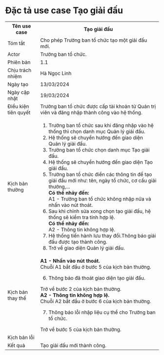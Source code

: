 # Đặc tả use case Tạo giải đấu

<table>
    <tr>
        <th>Tên use case</th>
        <th>Tạo giải đấu</th>
    </tr>
    <tr>
        <td>Tóm tắt</td>
        <td>Cho phép Trưởng ban tổ chức tạo một giải đấu mới.</td>
    </tr>
    <tr>
        <td>Actor</td>
        <td>Trưởng ban tổ chức.</td>
    </tr>
    <tr>
        <td>Phiên bản</td>
        <td>1.1</td>
    </tr>
    <tr>
        <td>Chịu trách nhiệm</td>
        <td>Hà Ngọc Linh</td>
    </tr>
    <tr>
        <td>Ngày tạo</td>
        <td>13/03/2024</td>
    </tr>
    <tr>
        <td>Ngày cập nhật</td>
        <td>19/03/2024</td>
    </tr>
    <tr>
        <td>Điều kiện tiên quyết</td>
        <td>Trưởng ban tổ chức được cấp tài khoản từ Quản trị viên và đăng nhập thành công vào hệ thống.</td>
    </tr>
    <tr>
        <td>Kịch bản thường</td>
        <td>
            <ol type="1">
                <li>Trưởng ban tổ chức sau khi đăng nhập vào hệ thống thì chọn danh mục Quản lý giải đấu.</li>
                <li>Hệ thống sẽ chuyển hướng đến giao diện Quản lý giải đấu.</li>
                <li>Trưởng ban tổ chức chọn danh mục Tạo giải đấu.</li>
                <li>Hệ thống sẽ chuyển hướng đến giao diện Tạo giải đấu.</li>
                <li>Trưởng ban tổ chức điền các thông tin để tạo giải đấu mới như: tên, ngày tổ chức, cơ cấu giải thưởng,...</li>
                    <b>Có thể nhảy đến:</b><br>
                    A1 - Trưởng ban tổ chức không nhập nữa và nhấn vào nút thoát.
                <li>Sau khi chỉnh sửa xong chọn tạo giải đấu, hệ thống sẽ kiểm tra tính hợp lệ.</li>
                    <b>Có thể nhảy đến:</b></br>
                    A2 - Thông tin không hợp lệ.
                <li>Hệ thống tiến hành lưu thay đổi.Thông báo giải đấu được tạo thành công.</li>
                <li>Trở về giao diện Quản lý giải đấu.</li>
            </ol>
        </td> 
    </tr>
    <tr>
        <td>Kịch bản thay thế</td>
        <td>
            <b>A1 - Nhấn vào nút thoát.</b></br>
            Chuỗi A1 bắt đầu ở bước 5 của kịch bản thường.
            <ol type="1" start="6">
                <li>Thông báo đã thoát giao diện tạo giải đấu.</li>
            </ol>
            Trở về bước 2 của kịch bản thường.</br>
            <b>A2 - Thông tin không hợp lệ.</b></br>
            Chuỗi A2 bắt đầu ở bước 6 của kịch bản thường.</br>
            <ol type="1" start="7">
                <li>Thông báo lỗi nhập liệu cụ thể cho Trưởng ban tổ chức.</li>
            </ol>
            Trở về bước 5 của kịch bản thường.
        </td>
    </tr>
    <tr>
        <td>Kịch bản lỗi</td>
        <td></td>
    </tr>
    <tr>
        <td>Kết quả</td>
        <td>Tạo giải đấu mới thành công.</td>
    </tr>
</table>